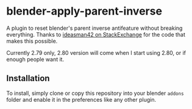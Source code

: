 # blender-apply-parent-inverse

A plugin to reset blender's parent inverse antifeature without breaking everything. Thanks to [ideasman42 on StackExchange](https://blender.stackexchange.com/a/28897/83714) for the code that makes this possible.

Currently 2.79 only, 2.80 version will come when I start using 2.80, or if enough people want it.

## Installation
To install, simply clone or copy this repository into your blender `addons` folder and enable it in the preferences like any other plugin.